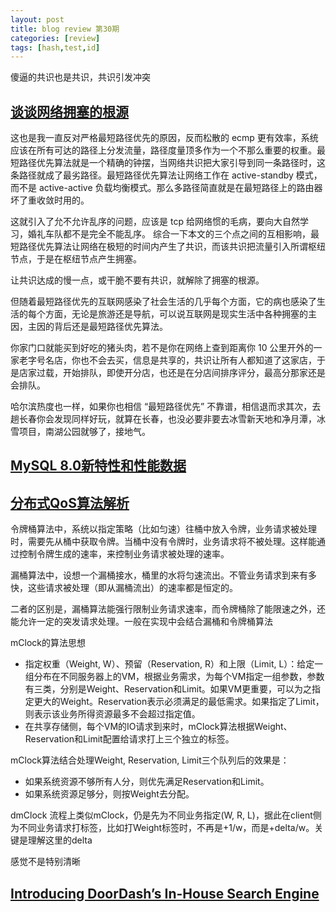 ```yaml
---
layout: post
title: blog review 第30期
categories: [review]
tags: [hash,test,id]
---
```


傻逼的共识也是共识，共识引发冲突

<!-- more -->


## [谈谈网络拥塞的根源](https://zhuanlan.zhihu.com/p/682001086)


这也是我一直反对严格最短路径优先的原因，反而松散的 ecmp 更有效率，系统应该在所有可达的路径上分发流量，路径度量顶多作为一个不那么重要的权重。最短路径优先算法就是一个精确的钟摆，当网络共识把大家引导到同一条路径时，这条路径就成了最劣路径。最短路径优先算法让网络工作在 active-standby 模式，而不是 active-active 负载均衡模式。那么多路径简直就是在最短路径上的路由器坏了重收敛时用的。

这就引入了允不允许乱序的问题，应该是 tcp 给网络惯的毛病，要向大自然学习，婚礼车队都不是完全不能乱序。
综合一下本文的三个点之间的互相影响，最短路径优先算法让网络在极短的时间内产生了共识，而该共识把流量引入所谓枢纽节点，于是在枢纽节点产生拥塞。

让共识达成的慢一点，或干脆不要有共识，就解除了拥塞的根源。

但随着最短路径优先的互联网感染了社会生活的几乎每个方面，它的病也感染了生活的每个方面，无论是旅游还是导航，可以说互联网是现实生活中各种拥塞的主因，主因的背后还是最短路径优先算法。

你家门口就能买到好吃的猪头肉，若不是你在网络上查到距离你 10 公里开外的一家老字号名店，你也不会去买，信息是共享的，共识让所有人都知道了这家店，于是店家过载，开始排队，即使开分店，也还是在分店间排序评分，最高分那家还是会排队。

哈尔滨热度也一样，如果你也相信 “最短路径优先” 不靠谱，相信退而求其次，去趟长春你会发现同样好玩，就算在长春，也没必要非要去冰雪新天地和净月潭，冰雪项目，南湖公园就够了，接地气。

## [MySQL 8.0新特性和性能数据](http://dimitrik.free.fr/Presentations/MySQL_Perf-OOW2018-dim.pdf)

## [分布式QoS算法解析](https://zhuanlan.zhihu.com/p/214079490)

令牌桶算法中，系统以指定策略（比如匀速）往桶中放入令牌，业务请求被处理时，需要先从桶中获取令牌。当桶中没有令牌时，业务请求将不被处理。这样能通过控制令牌生成的速率，来控制业务请求被处理的速率。

漏桶算法中，设想一个漏桶接水，桶里的水将匀速流出。不管业务请求到来有多快，这些请求被处理（即从漏桶流出）的速率都是恒定的。

二者的区别是，漏桶算法能强行限制业务请求速率，而令牌桶除了能限速之外，还能允许一定的突发请求处理。一般在实现中会结合漏桶和令牌桶算法


mClock的算法思想

-  指定权重（Weight, W）、预留（Reservation, R）和上限（Limit, L）：给定一组分布在不同服务器上的VM，根据业务需求，为每个VM指定一组参数，参数有三类，分别是Weight、Reservation和Limit。如果VM更重要，可以为之指定更大的Weight。Reservation表示必须满足的最低需求。如果指定了Limit，则表示该业务所得资源最多不会超过指定值。
- 在共享存储侧，每个VM的IO请求到来时，mClock算法根据Weight、Reservation和Limit配置给请求打上三个独立的标签。

mClock算法结合处理Weight, Reservation, Limit三个队列后的效果是：

- 如果系统资源不够所有人分，则优先满足Reservation和Limit。
- 如果系统资源足够分，则按Weight去分配。 

dmClock 流程上类似mClock，仍是先为不同业务指定(W, R, L)，据此在client侧为不同业务请求打标签，比如打Weight标签时，不再是+1/w，而是+delta/w。关键是理解这里的delta

感觉不是特别清晰

## [Introducing DoorDash’s In-House Search Engine](https://doordash.engineering/2024/02/27/introducing-doordashs-in-house-search-engine/)

